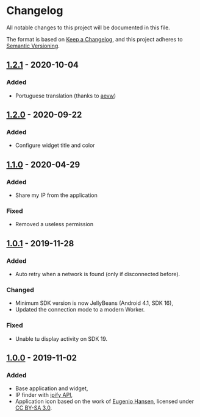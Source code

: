# Changelog
All notable changes to this project will be documented in this file.

The format is based on [Keep a Changelog](https://keepachangelog.com/en/1.0.0/),
and this project adheres to [Semantic Versioning](https://semver.org/spec/v2.0.0.html).

## [1.2.1] - 2020-10-04
### Added
- Portuguese translation (thanks to [aevw](https://github.com/aevw))

## [1.2.0] - 2020-09-22
### Added
- Configure widget title and color

## [1.1.0] - 2020-04-29
### Added
- Share my IP from the application

### Fixed
- Removed a useless permission

## [1.0.1] - 2019-11-28
### Added
- Auto retry when a network is found (only if disconnected before).

### Changed
- Minimum SDK version is now JellyBeans (Android 4.1, SDK 16),
- Updated the connection mode to a modern Worker.

### Fixed
- Unable tu display activity on SDK 19.

## [1.0.0] - 2019-11-02
### Added
- Base application and widget,
- IP finder with [ipify API][ipify],
- Application icon based on the work of [Eugenio Hansen][globe], licensed under [CC BY-SA 3.0].

[1.2.1]: https://github.com/guildem/publicip-android/releases/tag/1.2.1
[1.2.0]: https://github.com/guildem/publicip-android/releases/tag/1.2.0
[1.1.0]: https://github.com/guildem/publicip-android/releases/tag/1.1.0
[1.0.1]: https://github.com/guildem/publicip-android/releases/tag/1.0.1
[1.0.0]: https://github.com/guildem/publicip-android/releases/tag/1.0.0

[ipify]: https://www.ipify.org/
[globe]: https://ccsearch.creativecommons.org/photos/b9784438-27c5-4fcd-86cd-ccb073e795f9
[CC BY-SA 3.0]: https://creativecommons.org/licenses/by-sa/3.0/?ref=ccsearch&atype=rich
